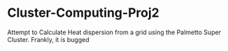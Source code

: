 # Cluster-Computing-Proj2
Attempt to Calculate Heat dispersion from a grid using the Palmetto Super Cluster. Frankly, it is bugged
